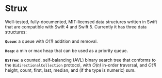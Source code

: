 # Strux

Well-tested, fully-documented, MIT-licensed data structures written in Swift that are compatible with Swift 4 and Swift 5. Currently it has three data structures:

**`Queue`**: a queue with *O(1)* addition and removal.

**`Heap`**: a min or max heap that can be used as a priority queue.

**`BSTree`**: a counted, self-balancing (AVL) binary search tree that conforms to the `BidirectionalCollection` protocol, with *O(n)* in-order traversal, and *O(1)* height, count, first, last, median, and (if the type is numeric) sum.
